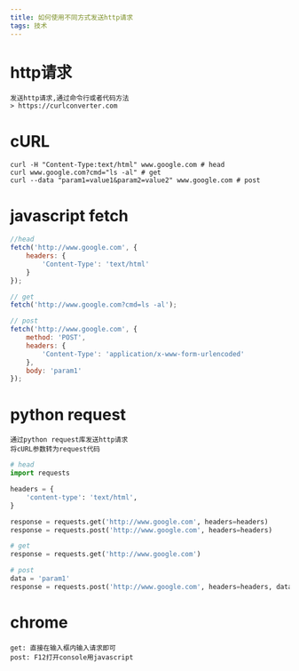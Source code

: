 ```yaml
---
title: 如何使用不同方式发送http请求
tags: 技术
---
```


# http请求

    发送http请求,通过命令行或者代码方法
    > https://curlconverter.com


# cURL
```shell
curl -H "Content-Type:text/html" www.google.com # head
curl www.google.com?cmd="ls -al" # get
curl --data "param1=value1&param2=value2" www.google.com # post
```

# javascript fetch
```javascript
//head
fetch('http://www.google.com', {
    headers: {
        'Content-Type': 'text/html'
    }
});

// get
fetch('http://www.google.com?cmd=ls -al');

// post
fetch('http://www.google.com', {
    method: 'POST',
    headers: {
        'Content-Type': 'application/x-www-form-urlencoded'
    },
    body: 'param1'
});
```

# python request

    通过python request库发送http请求
    将cURL参数转为request代码

```python
# head
import requests

headers = {
    'content-type': 'text/html',
}

response = requests.get('http://www.google.com', headers=headers)
response = requests.post('http://www.google.com', headers=headers)

# get
response = requests.get('http://www.google.com')

# post
data = 'param1'
response = requests.post('http://www.google.com', headers=headers, data=data)
```

# chrome

    get: 直接在输入框内输入请求即可
    post: F12打开console用javascript
